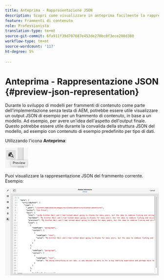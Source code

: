 ```yaml
---
title: Anteprima - Rappresentazione JSON
description: Scopri come visualizzare in anteprima facilmente la rappresentazione JSON dei frammenti di contenuto durante l’implementazione della soluzione AEM headless.
feature: Frammenti di contenuto
role: Professionista
translation-type: tm+mt
source-git-commit: 6fa911f39d707687e453de270bc0f3ece208d380
workflow-type: tm+mt
source-wordcount: '117'
ht-degree: 5%

---
```



# Anteprima - Rappresentazione JSON {#preview-json-representation}

Durante lo sviluppo di modelli per frammenti di contenuto come parte dell’implementazione senza testa di AEM, potrebbe essere utile visualizzare un output JSON di esempio per un frammento di contenuto, in base a un modello. Ad esempio, per avere un&#39;idea dell&#39;aspetto dell&#39;output finale. Questo potrebbe essere utile durante la convalida della struttura JSON del modello, ad esempio con contenuto di esempio predefinito per tipo di dati.

Utilizzando l&#39;icona **Anteprima**:

![Editor frammento di contenuto - scheda Anteprima](assets/cfm-preview-01.png)

Puoi visualizzare la rappresentazione JSON del frammento corrente. Esempio:

![Editor frammento di contenuto - Anteprima di un frammento](assets/cfm-preview-02.png)